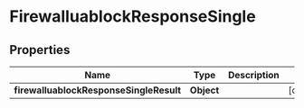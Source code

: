# FirewalluablockResponseSingle

## Properties
Name | Type | Description | Notes
------------ | ------------- | ------------- | -------------
**firewalluablockResponseSingleResult** | **Object** |  |  [optional]
